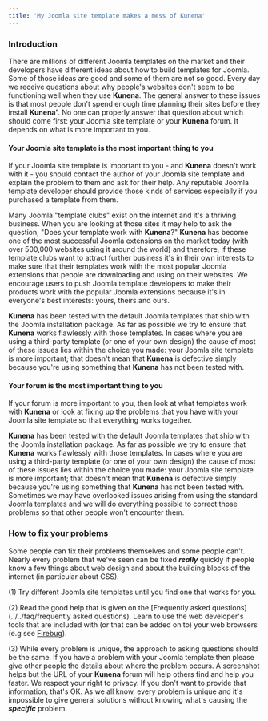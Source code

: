 ```yaml
---
title: 'My Joomla site template makes a mess of Kunena'
---
```


### Introduction

There are millions of different Joomla templates on the market and their developers have different ideas about how to build templates for Joomla. Some of those ideas are good and some of them are not so good.
Every day we receive questions about why people's websites don't seem to be functioning well when they use **Kunena**. The general answer to these issues is that most people don't spend enough time planning their sites before they install **Kunena'**.
No one can properly answer that question about which should come first: your Joomla site template or your **Kunena** forum. It depends on what is more important to you.

#### Your Joomla site template is the most important thing to you

If your Joomla site template is important to you - and **Kunena** doesn't work with it - you should contact the author of your Joomla site template and explain the problem to them and ask for their help. Any reputable Joomla template developer should provide those kinds of services especially if you purchased a template from them.

Many Joomla "template clubs" exist on the internet and it's a thriving business.  When you are looking at those sites it may help to ask the question, "Does your template work with **Kunena**?"  **Kunena** has become one of the most successful Joomla extensions on the market today (with over 500,000 websites using it around the world) and therefore, if these template clubs want to attract further business it's in their own interests to make sure that their templates work with the most popular Joomla extensions that people are downloading and using on their websites.  We encourage users to push Joomla template developers to make their products work with the popular Joomla extensions because it's in everyone's best interests:  yours, theirs and ours.

**Kunena** has been tested with the default Joomla templates that ship with the Joomla installation package. As far as possible we try to ensure that **Kunena** works flawlessly with those templates. In cases where you are using a third-party template (or one of your own design) the cause of most of these issues lies within the choice you made: your Joomla site template is more important; that doesn't mean that **Kunena** is defective simply because you're using something that **Kunena** has not been tested with.

#### Your forum is the most important thing to you

If your forum is more important to you, then look at what templates work with **Kunena** or look at fixing up the problems that you have with your Joomla site template so that everything works together. 

**Kunena** has been tested with the default Joomla templates that ship with the Joomla installation package. As far as possible we try to ensure that **Kunena** works flawlessly with those templates. In cases where you are using a third-party template (or one of your own design) the cause of most of these issues lies within the choice you made: your Joomla site template is more important; that doesn't mean that **Kunena** is defective simply because you're using something that **Kunena** has not been tested with.  Sometimes we may have overlooked issues arising from using the standard Joomla templates and we will do everything possible to correct those problems so that other people won't encounter them.

### How to fix your problems

Some people can fix their problems themselves and some people can't.
Nearly every problem that we've seen can be fixed **_really_** quickly if people know a few things about web design and about the building blocks of the internet (in particular about CSS).

(1) Try different Joomla site templates until you find one that works for you.

(2) Read the good help that is given on the [Frequently asked questions](../../faq/frequently asked questions). Learn to use the web developer's tools that are included with (or that can be added on to) your web browsers (e.g see [Firebug](http://getfirebug.com/)).

(3) While every problem is unique, the approach to asking questions should be the same. If you have a problem with your Joomla template then please give other people the details about where the problem occurs. A screenshot helps but the URL of your **Kunena** forum will help others find and help you faster. We respect your right to privacy. If you don't want to provide that information, that's OK. As we all know, every problem is unique and it's impossible to give general solutions without knowing what's causing the **_specific_** problem.